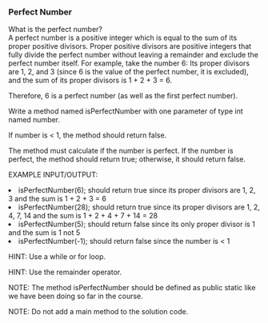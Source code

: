 <h3>Perfect Number</h3>
What is the perfect number?<br>
A perfect number is a positive integer which is equal to the sum of its proper positive divisors.
Proper positive divisors are positive integers that fully divide the perfect number without leaving a remainder and exclude the perfect number itself.
For example, take the number 6:
Its proper divisors are 1, 2, and 3 (since 6 is the value of the perfect number, it is excluded), and the sum of its proper divisors is 1 + 2 + 3 = 6.

Therefore, 6 is a perfect number (as well as the first perfect number).



Write a method named isPerfectNumber with one parameter of type int named number.

If number is < 1, the method should return false.

The method must calculate if the number is perfect. If the number is perfect, the method should return true; otherwise, it should return false.



EXAMPLE INPUT/OUTPUT:

<li>isPerfectNumber(6); should return true since its proper divisors are 1, 2, 3 and the sum is 1 + 2 + 3 = 6</li>

<li>isPerfectNumber(28); should return true since its proper divisors are 1, 2, 4, 7, 14 and the sum is 1 + 2 + 4 + 7 + 14 = 28</li>

<li>isPerfectNumber(5); should return false since its only proper divisor is 1 and the sum is 1 not 5</li>

<li>isPerfectNumber(-1); should return false since the number is < 1</li>



HINT: Use a while or for loop.

HINT: Use the remainder operator.

NOTE: The method isPerfectNumber ​should be defined as public static like we have been doing so far in the course.

NOTE: Do not add a main method to the solution code.